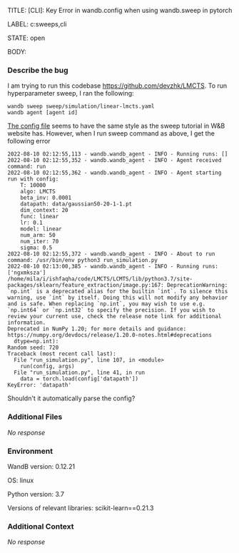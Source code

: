 TITLE:
[CLI]: Key Error in wandb.config when using wandb.sweep in pytorch

LABEL:
c:sweeps,cli

STATE:
open

BODY:
### Describe the bug

I am trying to run this codebase https://github.com/devzhk/LMCTS. To run hyperparameter sweep, I ran the following:

```
wandb sweep sweep/simulation/linear-lmcts.yaml
wandb agent [agent id]
````

[The config file](https://github.com/devzhk/LMCTS/blob/master/sweep/simulation/linear-lmcts.yaml) seems to have the same style as the sweep tutorial in W&B website has. However, when I run sweep command as above, I get the following error

```
2022-08-10 02:12:55,113 - wandb.wandb_agent - INFO - Running runs: []
2022-08-10 02:12:55,352 - wandb.wandb_agent - INFO - Agent received command: run
2022-08-10 02:12:55,362 - wandb.wandb_agent - INFO - Agent starting run with config:
	T: 10000
	algo: LMCTS
	beta_inv: 0.0001
	datapath: data/gaussian50-20-1-1.pt
	dim_context: 20
	func: linear
	lr: 0.1
	model: linear
	num_arm: 50
	num_iter: 70
	sigma: 0.5
2022-08-10 02:12:55,372 - wandb.wandb_agent - INFO - About to run command: /usr/bin/env python3 run_simulation.py
2022-08-10 02:13:00,385 - wandb.wandb_agent - INFO - Running runs: ['ngxmksza']
/home/mila/i/ishfaqha/code/LMCTS/LCMTS/lib/python3.7/site-packages/sklearn/feature_extraction/image.py:167: DeprecationWarning: `np.int` is a deprecated alias for the builtin `int`. To silence this warning, use `int` by itself. Doing this will not modify any behavior and is safe. When replacing `np.int`, you may wish to use e.g. `np.int64` or `np.int32` to specify the precision. If you wish to review your current use, check the release note link for additional information.
Deprecated in NumPy 1.20; for more details and guidance: https://numpy.org/devdocs/release/1.20.0-notes.html#deprecations
  dtype=np.int):
Random seed: 720
Traceback (most recent call last):
  File "run_simulation.py", line 107, in <module>
    run(config, args)
  File "run_simulation.py", line 41, in run
    data = torch.load(config['datapath'])
KeyError: 'datapath'

```

Shouldn't it automatically parse the config?


### Additional Files

_No response_

### Environment

WandB version: 0.12.21

OS: linux

Python version: 3.7

Versions of relevant libraries: scikit-learn==0.21.3


### Additional Context

_No response_

